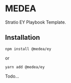 # MEDEA
Stratio EY Playbook Template.

## Installation
```
npm install @medea/ey
```
or
```
yarn add @medea/ey
```

Todo...
